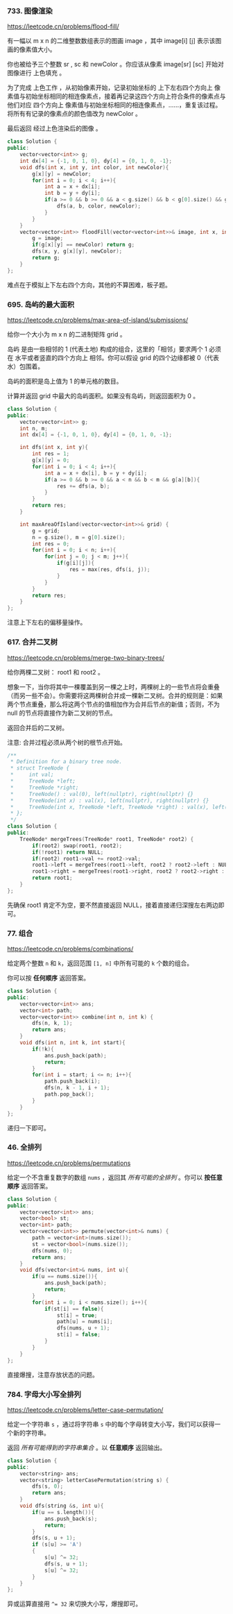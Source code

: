 ### 733. 图像渲染

https://leetcode.cn/problems/flood-fill/

有一幅以 m x n 的二维整数数组表示的图画 image ，其中 image[i] [j] 表示该图画的像素值大小。

你也被给予三个整数 sr , sc 和 newColor 。你应该从像素 image[sr] [sc] 开始对图像进行 上色填充 。

为了完成 上色工作 ，从初始像素开始，记录初始坐标的 上下左右四个方向上 像素值与初始坐标相同的相连像素点，接着再记录这四个方向上符合条件的像素点与他们对应 四个方向上 像素值与初始坐标相同的相连像素点，……，重复该过程。将所有有记录的像素点的颜色值改为 newColor 。

最后返回 经过上色渲染后的图像 。

```cpp
class Solution {
public:
    vector<vector<int>> g;
    int dx[4] = {-1, 0, 1, 0}, dy[4] = {0, 1, 0, -1};
    void dfs(int x, int y, int color, int newColor){
        g[x][y] = newColor;
        for(int i = 0; i < 4; i++){
            int a = x + dx[i];
            int b = y + dy[i];
            if(a >= 0 && b >= 0 && a < g.size() && b < g[0].size() && g[a][b] == color){
                dfs(a, b, color, newColor);
            }
        }
    }
    vector<vector<int>> floodFill(vector<vector<int>>& image, int x, int y, int newColor) {
        g = image;
        if(g[x][y] == newColor) return g;
        dfs(x, y, g[x][y], newColor);
        return g;
    }
};
```

难点在于模拟上下左右四个方向，其他的不算困难，板子题。

### 695. 岛屿的最大面积

https://leetcode.cn/problems/max-area-of-island/submissions/

给你一个大小为 m x n 的二进制矩阵 grid 。

岛屿 是由一些相邻的 1 (代表土地) 构成的组合，这里的「相邻」要求两个 1 必须在 水平或者竖直的四个方向上 相邻。你可以假设 grid 的四个边缘都被 0（代表水）包围着。

岛屿的面积是岛上值为 1 的单元格的数目。

计算并返回 grid 中最大的岛屿面积。如果没有岛屿，则返回面积为 0 。

```cpp
class Solution {
public:
    vector<vector<int>> g;
    int n, m;
    int dx[4] = {-1, 0, 1, 0}, dy[4] = {0, 1, 0, -1};

    int dfs(int x, int y){
        int res = 1;
        g[x][y] = 0;
        for(int i = 0; i < 4; i++){
            int a = x + dx[i], b = y + dy[i];
            if(a >= 0 && b >= 0 && a < n && b < m && g[a][b]){
                res += dfs(a, b);
            }
        }
        return res;
    }

    int maxAreaOfIsland(vector<vector<int>>& grid) {
        g = grid;
        n = g.size(), m = g[0].size();
        int res = 0;
        for(int i = 0; i < n; i++){
            for(int j = 0; j < m; j++){
                if(g[i][j]){
                    res = max(res, dfs(i, j));
                }
            }
        }
        return res;
    }
};
```

注意上下左右的偏移量操作。

### 617. 合并二叉树

https://leetcode.cn/problems/merge-two-binary-trees/

给你两棵二叉树： root1 和 root2 。

想象一下，当你将其中一棵覆盖到另一棵之上时，两棵树上的一些节点将会重叠（而另一些不会）。你需要将这两棵树合并成一棵新二叉树。合并的规则是：如果两个节点重叠，那么将这两个节点的值相加作为合并后节点的新值；否则，不为 null 的节点将直接作为新二叉树的节点。

返回合并后的二叉树。

注意: 合并过程必须从两个树的根节点开始。

```cpp
/**
 * Definition for a binary tree node.
 * struct TreeNode {
 *     int val;
 *     TreeNode *left;
 *     TreeNode *right;
 *     TreeNode() : val(0), left(nullptr), right(nullptr) {}
 *     TreeNode(int x) : val(x), left(nullptr), right(nullptr) {}
 *     TreeNode(int x, TreeNode *left, TreeNode *right) : val(x), left(left), right(right) {}
 * };
 */
class Solution {
public:
    TreeNode* mergeTrees(TreeNode* root1, TreeNode* root2) {
        if(root2) swap(root1, root2);
        if(!root1) return NULL;
        if(root2) root1->val += root2->val;
        root1->left = mergeTrees(root1->left, root2 ? root2->left : NULL);
        root1->right = mergeTrees(root1->right, root2 ? root2->right : NULL);
        return root1;
    }
};
```

先确保 root1 肯定不为空，要不然直接返回 NULL，接着直接递归深搜左右两边即可。

### 77. 组合

https://leetcode.cn/problems/combinations/

给定两个整数 `n` 和 `k`，返回范围 `[1, n]` 中所有可能的 `k` 个数的组合。

你可以按 **任何顺序** 返回答案。

```cpp
class Solution {
public:
    vector<vector<int>> ans;
    vector<int> path;
    vector<vector<int>> combine(int n, int k) {
        dfs(n, k, 1);
        return ans;
    }
    void dfs(int n, int k, int start){
        if(!k){
            ans.push_back(path);
            return;
        }
        for(int i = start; i <= n; i++){
            path.push_back(i);
            dfs(n, k - 1, i + 1);
            path.pop_back();
        }
    }
};
```

递归一下即可。

### 46. 全排列

https://leetcode.cn/problems/permutations

给定一个不含重复数字的数组 `nums` ，返回其 _所有可能的全排列_ 。你可以 **按任意顺序** 返回答案。

```cpp
class Solution {
public:
    vector<vector<int>> ans;
    vector<bool> st;
    vector<int> path;
    vector<vector<int>> permute(vector<int>& nums) {
        path = vector<int>(nums.size());
        st = vector<bool>(nums.size());
        dfs(nums, 0);
        return ans;
    }
    void dfs(vector<int>& nums, int u){
        if(u == nums.size()){
            ans.push_back(path);
            return;
        }
        for(int i = 0; i < nums.size(); i++){
            if(st[i] == false){
                st[i] = true;
                path[u] = nums[i];
                dfs(nums, u + 1);
                st[i] = false;
            }
        }
    }
};
```

直接爆搜，注意存放状态的问题。

### 784. 字母大小写全排列

https://leetcode.cn/problems/letter-case-permutation/

给定一个字符串 `s` ，通过将字符串 `s` 中的每个字母转变大小写，我们可以获得一个新的字符串。

返回 _所有可能得到的字符串集合_ 。以 **任意顺序** 返回输出。

```cpp
class Solution {
public:
    vector<string> ans;
    vector<string> letterCasePermutation(string s) {
        dfs(s, 0);
        return ans;
    }
    void dfs(string &s, int u){
        if(u == s.length()){
            ans.push_back(s);
            return;
        }
        dfs(s, u + 1);
        if (s[u] >= 'A')
        {
            s[u] ^= 32;
            dfs(s, u + 1);
            s[u] ^= 32;
        }
    }
};
```

异或运算直接用 `^= 32` 来切换大小写，爆搜即可。
